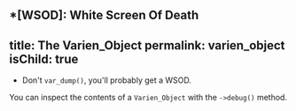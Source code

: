 *[WSOD]: White Screen Of Death
---
title: The Varien_Object
permalink: varien_object
isChild: true
---
* Don't `var_dump()`, you'll probably get a WSOD.

You can inspect the contents of a `Varien_Object` with the `->debug()` method.
